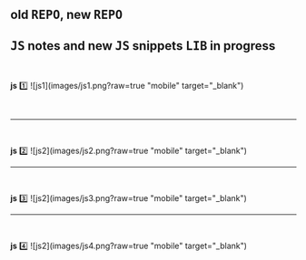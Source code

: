 ## old <kbd>REPO</kbd>, new <kbd>REPO</kbd>

## <kbd>JS</kbd> notes and new <kbd>JS</kbd> snippets <kbd>LIB</kbd> in progress




<br />
  
 **js** :one:
 ![js1](images/js1.png?raw=true "mobile" target="_blank")
 
 <br />
 <hr />  
<br />
  
 **js** :two:
 ![js2](images/js2.png?raw=true "mobile" target="_blank")



 <hr />  
<br />
  
 **js** :three:
 ![js2](images/js3.png?raw=true "mobile" target="_blank")




 <hr />  
<br />
  
 **js** :four:
 ![js2](images/js4.png?raw=true "mobile" target="_blank")


